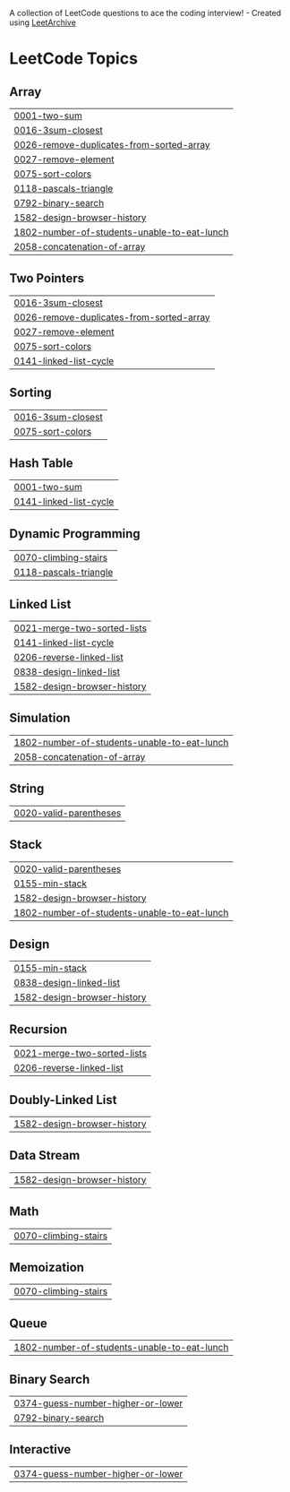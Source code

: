 A collection of LeetCode questions to ace the coding interview! - Created using [LeetArchive](https://github.com/anujlunawat/LeetArchive)


<!---LeetCode Topics Start-->
# LeetCode Topics
## Array
|  |
| ------- |
| [0001-two-sum](https://github.com/vashihatej/Harsha-LeetCode/tree/main/LeetCode/Easy/0001-two-sum) |
| [0016-3sum-closest](https://github.com/vashihatej/Harsha-LeetCode/tree/main/LeetCode/Medium/0016-3sum-closest) |
| [0026-remove-duplicates-from-sorted-array](https://github.com/vashihatej/Harsha-LeetCode/tree/main/LeetCode/Easy/0026-remove-duplicates-from-sorted-array) |
| [0027-remove-element](https://github.com/vashihatej/Harsha-LeetCode/tree/main/LeetCode/Easy/0027-remove-element) |
| [0075-sort-colors](https://github.com/vashihatej/Harsha-LeetCode/tree/main/LeetCode/Medium/0075-sort-colors) |
| [0118-pascals-triangle](https://github.com/vashihatej/Harsha-LeetCode/tree/main/LeetCode/Easy/0118-pascals-triangle) |
| [0792-binary-search](https://github.com/vashihatej/Harsha-LeetCode/tree/main/LeetCode/Easy/0792-binary-search) |
| [1582-design-browser-history](https://github.com/vashihatej/Harsha-LeetCode/tree/main/LeetCode/Medium/1582-design-browser-history) |
| [1802-number-of-students-unable-to-eat-lunch](https://github.com/vashihatej/Harsha-LeetCode/tree/main/LeetCode/Easy/1802-number-of-students-unable-to-eat-lunch) |
| [2058-concatenation-of-array](https://github.com/vashihatej/Harsha-LeetCode/tree/main/LeetCode/Easy/2058-concatenation-of-array) |
## Two Pointers
|  |
| ------- |
| [0016-3sum-closest](https://github.com/vashihatej/Harsha-LeetCode/tree/main/LeetCode/Medium/0016-3sum-closest) |
| [0026-remove-duplicates-from-sorted-array](https://github.com/vashihatej/Harsha-LeetCode/tree/main/LeetCode/Easy/0026-remove-duplicates-from-sorted-array) |
| [0027-remove-element](https://github.com/vashihatej/Harsha-LeetCode/tree/main/LeetCode/Easy/0027-remove-element) |
| [0075-sort-colors](https://github.com/vashihatej/Harsha-LeetCode/tree/main/LeetCode/Medium/0075-sort-colors) |
| [0141-linked-list-cycle](https://github.com/vashihatej/Harsha-LeetCode/tree/main/LeetCode/Easy/0141-linked-list-cycle) |
## Sorting
|  |
| ------- |
| [0016-3sum-closest](https://github.com/vashihatej/Harsha-LeetCode/tree/main/LeetCode/Medium/0016-3sum-closest) |
| [0075-sort-colors](https://github.com/vashihatej/Harsha-LeetCode/tree/main/LeetCode/Medium/0075-sort-colors) |
## Hash Table
|  |
| ------- |
| [0001-two-sum](https://github.com/vashihatej/Harsha-LeetCode/tree/main/LeetCode/Easy/0001-two-sum) |
| [0141-linked-list-cycle](https://github.com/vashihatej/Harsha-LeetCode/tree/main/LeetCode/Easy/0141-linked-list-cycle) |
## Dynamic Programming
|  |
| ------- |
| [0070-climbing-stairs](https://github.com/vashihatej/Harsha-LeetCode/tree/main/LeetCode/Easy/0070-climbing-stairs) |
| [0118-pascals-triangle](https://github.com/vashihatej/Harsha-LeetCode/tree/main/LeetCode/Easy/0118-pascals-triangle) |
## Linked List
|  |
| ------- |
| [0021-merge-two-sorted-lists](https://github.com/vashihatej/Harsha-LeetCode/tree/main/LeetCode/Easy/0021-merge-two-sorted-lists) |
| [0141-linked-list-cycle](https://github.com/vashihatej/Harsha-LeetCode/tree/main/LeetCode/Easy/0141-linked-list-cycle) |
| [0206-reverse-linked-list](https://github.com/vashihatej/Harsha-LeetCode/tree/main/LeetCode/Easy/0206-reverse-linked-list) |
| [0838-design-linked-list](https://github.com/vashihatej/Harsha-LeetCode/tree/main/LeetCode/Medium/0838-design-linked-list) |
| [1582-design-browser-history](https://github.com/vashihatej/Harsha-LeetCode/tree/main/LeetCode/Medium/1582-design-browser-history) |
## Simulation
|  |
| ------- |
| [1802-number-of-students-unable-to-eat-lunch](https://github.com/vashihatej/Harsha-LeetCode/tree/main/LeetCode/Easy/1802-number-of-students-unable-to-eat-lunch) |
| [2058-concatenation-of-array](https://github.com/vashihatej/Harsha-LeetCode/tree/main/LeetCode/Easy/2058-concatenation-of-array) |
## String
|  |
| ------- |
| [0020-valid-parentheses](https://github.com/vashihatej/Harsha-LeetCode/tree/main/LeetCode/Easy/0020-valid-parentheses) |
## Stack
|  |
| ------- |
| [0020-valid-parentheses](https://github.com/vashihatej/Harsha-LeetCode/tree/main/LeetCode/Easy/0020-valid-parentheses) |
| [0155-min-stack](https://github.com/vashihatej/Harsha-LeetCode/tree/main/LeetCode/Medium/0155-min-stack) |
| [1582-design-browser-history](https://github.com/vashihatej/Harsha-LeetCode/tree/main/LeetCode/Medium/1582-design-browser-history) |
| [1802-number-of-students-unable-to-eat-lunch](https://github.com/vashihatej/Harsha-LeetCode/tree/main/LeetCode/Easy/1802-number-of-students-unable-to-eat-lunch) |
## Design
|  |
| ------- |
| [0155-min-stack](https://github.com/vashihatej/Harsha-LeetCode/tree/main/LeetCode/Medium/0155-min-stack) |
| [0838-design-linked-list](https://github.com/vashihatej/Harsha-LeetCode/tree/main/LeetCode/Medium/0838-design-linked-list) |
| [1582-design-browser-history](https://github.com/vashihatej/Harsha-LeetCode/tree/main/LeetCode/Medium/1582-design-browser-history) |
## Recursion
|  |
| ------- |
| [0021-merge-two-sorted-lists](https://github.com/vashihatej/Harsha-LeetCode/tree/main/LeetCode/Easy/0021-merge-two-sorted-lists) |
| [0206-reverse-linked-list](https://github.com/vashihatej/Harsha-LeetCode/tree/main/LeetCode/Easy/0206-reverse-linked-list) |
## Doubly-Linked List
|  |
| ------- |
| [1582-design-browser-history](https://github.com/vashihatej/Harsha-LeetCode/tree/main/LeetCode/Medium/1582-design-browser-history) |
## Data Stream
|  |
| ------- |
| [1582-design-browser-history](https://github.com/vashihatej/Harsha-LeetCode/tree/main/LeetCode/Medium/1582-design-browser-history) |
## Math
|  |
| ------- |
| [0070-climbing-stairs](https://github.com/vashihatej/Harsha-LeetCode/tree/main/LeetCode/Easy/0070-climbing-stairs) |
## Memoization
|  |
| ------- |
| [0070-climbing-stairs](https://github.com/vashihatej/Harsha-LeetCode/tree/main/LeetCode/Easy/0070-climbing-stairs) |
## Queue
|  |
| ------- |
| [1802-number-of-students-unable-to-eat-lunch](https://github.com/vashihatej/Harsha-LeetCode/tree/main/LeetCode/Easy/1802-number-of-students-unable-to-eat-lunch) |
## Binary Search
|  |
| ------- |
| [0374-guess-number-higher-or-lower](https://github.com/vashihatej/Harsha-LeetCode/tree/main/LeetCode/Easy/0374-guess-number-higher-or-lower) |
| [0792-binary-search](https://github.com/vashihatej/Harsha-LeetCode/tree/main/LeetCode/Easy/0792-binary-search) |
## Interactive
|  |
| ------- |
| [0374-guess-number-higher-or-lower](https://github.com/vashihatej/Harsha-LeetCode/tree/main/LeetCode/Easy/0374-guess-number-higher-or-lower) |
<!---LeetCode Topics End-->
